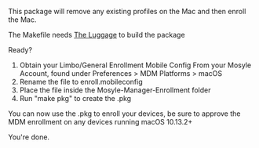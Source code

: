 This package will remove any existing profiles on the Mac and then enroll the Mac.

The Makefile needs [The Luggage](https://github.com/unixorn/luggage) to build the package

Ready?

1. Obtain your Limbo/General Enrollment Mobile Config From your Mosyle Account, found under Preferences > MDM Platforms > macOS
2. Rename the file to enroll.mobileconfig
3. Place the file inside the Mosyle-Manager-Enrollment folder
4. Run "make pkg" to create the .pkg

You can now use the .pkg to enroll your devices, be sure to approve the MDM enrollment on any devices running macOS 10.13.2+
	
You're done.
